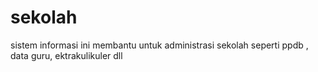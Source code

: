 # sekolah
sistem informasi ini membantu untuk administrasi sekolah seperti ppdb , data guru, ektrakulikuler dll
